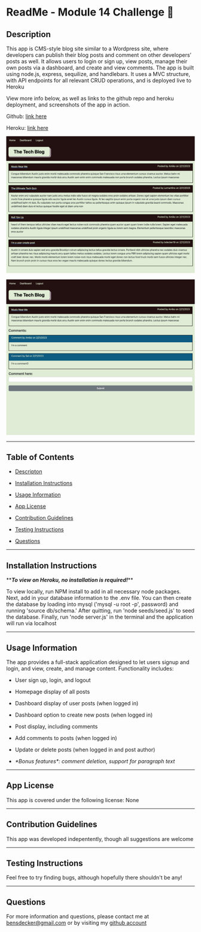 # ReadMe - Module 14 Challenge 📝

## Description 

 This app is CMS-style blog site similar to a Wordpress site, where developers can publish their blog posts and comment on other developers’ posts as well.  It allows users to login or sign up, view posts, manage their own posts via a dashboard, and create and view comments.  The app is built using node.js, express, sequilize, and handlebars.  It uses a MVC structure, with API endpoints for all relevant CRUD operations, and is deployed live to Heroku

View more info below, as well as links to the github repo and heroku deployment, and screenshots of the app in action.  

Github: [link here](https://github.com/BenjiCCB/challenge-14)

Heroku: [link here](https://monosnap.com/file/s6M3lDwzyICsd2cmX8caxKlqcx1gZx)

![screenshot](./public/screenshots/appshot1.png)

![screenshot](./public/screenshots/appshot2.png)


---

## Table of Contents 

* [Descripton](#description)

* [Installation Instructions](#installation-instructions)

* [Usage Information](#usage-information)

* [App License](#app-license)

* [Contribution Guidelines](#contribution-guidelines)

* [Testing Instructions](#testing-instructions)

* [Questions](#questions)



---

## Installation Instructions 

\*\***_To view on Heroku, no installation is required!_**\*\*

To view locally, run NPM install to add in all necessary node packages. Next, add in your database information to the .env file.  You can then create the database by loading into mysql ('mysql -u root -p', password) and running 'source db/schema.'  After quitting, run 'node seeds/seed.js' to seed the database.  Finally, run 'node server.js' in the terminal and the application will run via localhost

---

## Usage Information 

The app provides a full-stack application designed to let users signup and login, and view, create, and manage content. Functionality includes:

* User sign up, login, and logout
* Homepage display of all posts
* Dashboard display of user posts (when logged in)
* Dashboard option to create new posts (when logged in)
* Post display, including comments
* Add comments to posts (when logged in)
* Update or delete posts (when logged in and post author)

* _\*Bonus features\*: comment deletion, support for paragraph text_
---

## App License 

This app is covered under the following license: None

---

## Contribution Guidelines 

This app was developed indepentently, though all suggestions are welcome

---

## Testing Instructions 

Feel free to try finding bugs, although hopefully there shouldn't be any!

---

## Questions 

For more information and questions, please contact me at <bensdecker@gmail.com> or by visiting my [github account](https://github.com/benjiCCB)